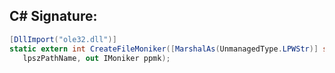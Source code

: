 
## C# Signature:
```cs
[DllImport("ole32.dll")]
static extern int CreateFileMoniker([MarshalAs(UnmanagedType.LPWStr)] string
   lpszPathName, out IMoniker ppmk);
```
